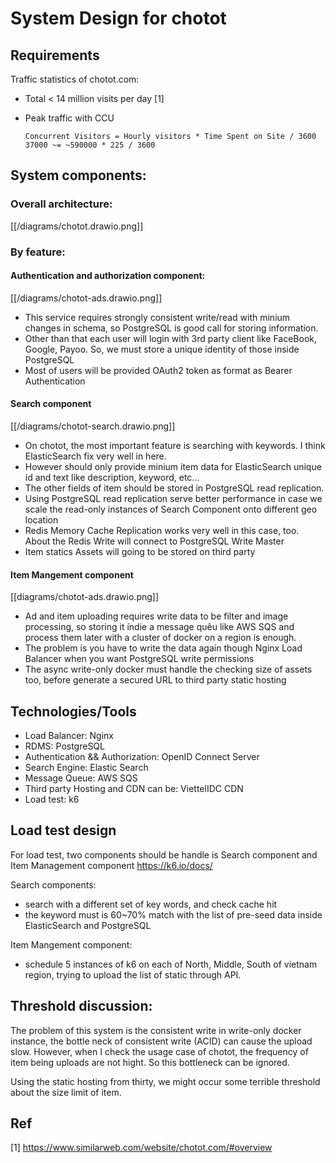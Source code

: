 # System Design for chotot

## Requirements

Traffic statistics of chotot.com:
- Total < 14 million visits per day [1]
- Peak traffic with CCU 

    `Concurrent Visitors = Hourly visitors * Time Spent on Site / 3600`
    `37000 ~= ~590000 * 225 / 3600`

## System components:

### Overall architecture:

[[/diagrams/chotot.drawio.png]]
### By feature:

#### Authentication and authorization component:

[[/diagrams/chotot-ads.drawio.png]]
- This service requires strongly consistent write/read with minium changes in schema, so PostgreSQL is good call for storing information.
- Other than that each user will login with 3rd party client like FaceBook, Google, Payoo. So, we must store a unique identity of those inside PostgreSQL
- Most of users will be provided OAuth2 token as format as Bearer Authentication

#### Search component

[[/diagrams/chotot-search.drawio.png]]
- On chotot, the most important feature is searching with keywords. I think ElasticSearch fix very well in here.
- However should only provide minium item data for ElasticSearch unique id and text like description, keyword, etc...
- The other fields of item should be stored in PostgreSQL read replication.
- Using PostgreSQL read replication serve better performance in case we scale the read-only instances of Search Component onto different geo location
- Redis Memory Cache Replication works very well in this case, too. About the Redis Write will connect to PostgreSQL Write Master
- Item statics Assets will going to be stored on third party

#### Item Mangement component

[[diagrams/chotot-ads.drawio.png]]
- Ad and item uploading requires write data to be filter and image processing, so storing it índie a message quêu like AWS SQS and process them later with a cluster of docker on a region is enough.
- The problem is you have to write the data again though Nginx Load Balancer when you want PostgreSQL write permissions
- The async write-only docker must handle the checking size of assets too, before generate a secured URL to third party static hosting

## Technologies/Tools

- Load Balancer: Nginx
- RDMS: PostgreSQL
- Authentication && Authorization: OpenID Connect Server
- Search Engine: Elastic Search
- Message Queue: AWS SQS
- Third party Hosting and CDN can be: ViettelIDC CDN
- Load test: k6

## Load test design

For load test, two components should be handle is Search component and Item Management component 
https://k6.io/docs/

Search components:
- search with a different set of key words, and check cache hit
- the keyword must is 60~70% match with the list of pre-seed data inside ElasticSearch and PostgreSQL

Item Mangement component:
- schedule 5 instances of k6 on each of North, Middle, South of vietnam region, trying to upload the list of static through API. 

## Threshold discussion:

The problem of this system is the consistent write in write-only docker instance, the bottle neck of consistent write (ACID) can cause the upload slow. However, when I check the usage case of chotot, the frequency of item being uploads are not hight. So this bottleneck can be ignored.

Using the static hosting from thirty, we might occur some terrible threshold about the size limit of item.

## Ref

[1] https://www.similarweb.com/website/chotot.com/#overview
